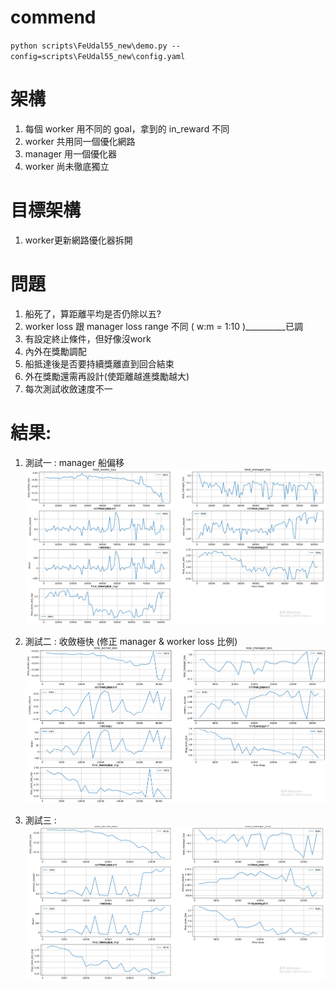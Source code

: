 # commend
`python scripts\FeUdal55_new\demo.py --config=scripts\FeUdal55_new\config.yaml`

# 架構
1. 每個 worker 用不同的 goal，拿到的 in_reward 不同
2. worker 共用同一個優化網路
3. manager 用一個優化器
4. worker 尚未徹底獨立

# 目標架構
1. worker更新網路優化器拆開

# 問題
1. 船死了，算距離平均是否仍除以五?
2. worker loss 跟 manager loss range 不同 ( w:m = 1:10 )__________已調
3. 有設定終止條件，但好像沒work
4. 內外在獎勵調配
5. 船抵達後是否要持續獎離直到回合結束
6. 外在獎勵還需再設計(使距離越進獎勵越大)
7. 每次測試收斂速度不一

# 結果:
1. 測試一 : manager 船偏移
   ![image](https://github.com/Yuu-Hsuan/CMO/blob/main/5v5/code/0617_1734/graph/11.png)

2. 測試二 : 收斂極快
   (修正 manager & worker loss 比例)
   ![image](https://github.com/Yuu-Hsuan/CMO/blob/main/5v5/code/0617_1734/graph/22.png)

3. 測試三 :
   ![image](https://github.com/Yuu-Hsuan/CMO/blob/main/5v5/code/0617_1734/graph/33.png)

